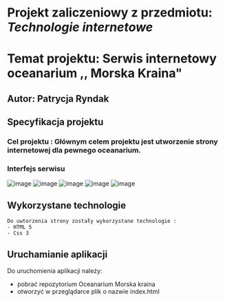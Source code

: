 # Projekt zaliczeniowy z przedmiotu: _**Technologie internetowe**_

# Temat projektu: Serwis internetowy oceanarium ,, Morska Kraina"
## Autor: Patrycja Ryndak
## Specyfikacja projektu
### Cel projektu : Głównym celem projektu jest utworzenie strony internetowej dla pewnego oceanarium.

### Interfejs serwisu
![image](https://user-images.githubusercontent.com/63348363/140929168-13c4c620-b4a6-448b-9d52-b3c3265193e2.png)
![image](https://user-images.githubusercontent.com/63348363/140929235-813beb32-8d8b-4618-8a8f-3eac2ad6d3e1.png)
![image](https://user-images.githubusercontent.com/63348363/140929309-0a09aedc-25bc-4b8f-874d-fd8c982add55.png)
![image](https://user-images.githubusercontent.com/63348363/140929390-b5fbff45-77e1-498e-aa62-1d53c3de0dd9.png)
![image](https://user-images.githubusercontent.com/63348363/140929472-d3222771-5f55-49ac-9e6e-3c1b526c93db.png)



## Wykorzystane technologie
	Do uwtorzenia strony zostały wykorzystane technologie :
	- HTML 5 
	- Css 3 
## Uruchamianie aplikacji
Do uruchomienia aplikacji należy: 
- pobrać repozytorium Oceanarium Morska kraina
- otworzyć w przeglądarce plik o nazwie index.html

